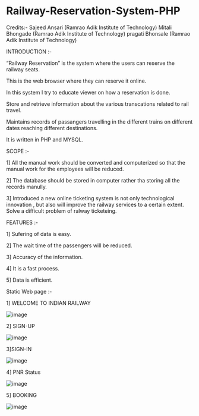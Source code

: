 # Railway-Reservation-System-PHP
Credits:-
  Sajeed Ansari (Ramrao Adik Institute of Technology)
  Mitali Bhongade (Ramrao Adik Institute of Technology)
  pragati Bhonsale (Ramrao Adik Institute of Technology)

INTRODUCTION :-

“Railway Reservation” is the system where the users can 
reserve the railway seats.

This is the web browser where they can reserve it online. 

In this system I try to educate viewer on how a reservation is done.

Store and retrieve information about the various transcations related to rail travel.

Maintains records of passangers travelling in the different trains on different dates reaching different destinations.

It is written in PHP and MYSQL.


SCOPE :-

1] All the manual work should be converted  and computerized so that the manual work for the employees will be reduced.

2] The database should be stored in computer rather tha storing all the records manully. 

3] Introduced a new online ticketing system is not only technological innovation , but also will improve the railway services to a certain extent. Solve a difficult problem of ralway ticketeing.  

FEATURES :-

1] Sufering of data is easy.

2] The wait time of the passengers will be reduced.

3] Accuracy of the information.

4] It is a fast process.

5] Data is efficient.

Static Web page :-

1] WELCOME TO INDIAN RAILWAY 

![image](https://user-images.githubusercontent.com/102681838/186255030-ae9072c5-94ea-46a2-a968-b2709c3f0b4f.png)

2] SIGN-UP 

![image](https://user-images.githubusercontent.com/102681838/186255380-efb8539b-5214-4c07-ba64-d10d94997449.png)

3]SIGN-IN

![image](https://user-images.githubusercontent.com/102681838/186255933-a9521ad9-46b5-4cb5-9e90-aa2408b54122.png)

4] PNR Status 

![image](https://user-images.githubusercontent.com/102681838/186256172-a850eead-50d9-4721-b0b3-fc7e4466ab94.png)

5] BOOKING 

![image](https://user-images.githubusercontent.com/102681838/186256581-0dd2cc6e-c702-4f0e-8ec1-2f1b9e82d5f1.png)












